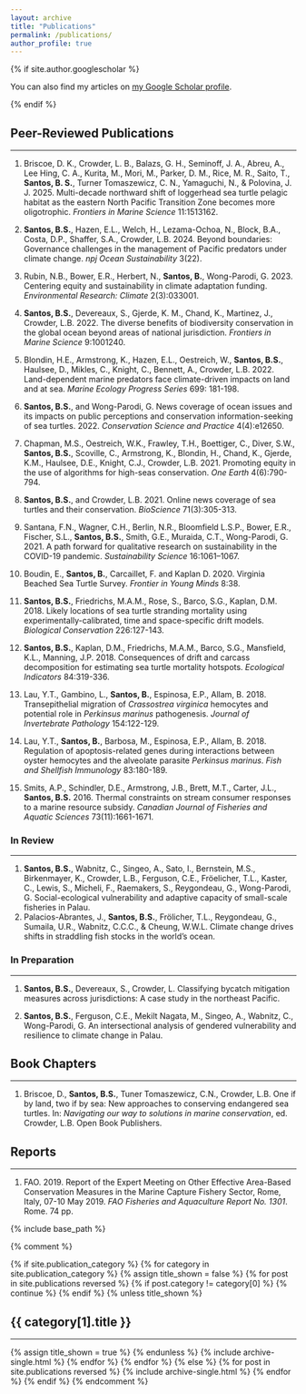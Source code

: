 ```yaml
---
layout: archive
title: "Publications"
permalink: /publications/
author_profile: true
---
```


{% if site.author.googlescholar %}
  <div class="wordwrap">You can also find my articles on <a href="https://scholar.google.com/citations?user=EfvAoL4AAAAJ&hl=en">my Google Scholar profile</a>.</div>

{% endif %}

## Peer-Reviewed Publications  
<hr />

1. Briscoe, D. K., Crowder, L. B., Balazs, G. H., Seminoff, J. A., Abreu, A., Lee Hing, C. A., Kurita, M., Mori, M., Parker, D. M., Rice, M. R., Saito, T., **Santos, B. S.**, Turner Tomaszewicz, C. N., Yamaguchi, N., & Polovina, J. J. 2025. Multi-decade northward shift of loggerhead sea turtle pelagic habitat as the eastern North Pacific Transition Zone becomes more oligotrophic. *Frontiers in Marine Science* 11:1513162.  <a href="https://doi.org/10.3389/fmars.2024.1513162" target="_blank" style="text-decoration: none;"> <i class="fas fa-link pub-icon"></i> </a>
<a href="/files/Briscoe et al 2025.pdf" target="_blank" style="text-decoration: none;"> <i class="fas fa-file-pdf"></i></a>

2. **Santos, B.S.**, Hazen, E.L., Welch, H., Lezama-Ochoa, N., Block, B.A., Costa, D.P., Shaffer, S.A., Crowder, L.B. 2024. Beyond boundaries: Governance challenges in the management of Pacific predators under climate change. *npj Ocean Sustainability* 3(22).  <a href="https://doi.org/10.1038/s44183-024-00059-5" target="_blank" style="text-decoration: none;"> <i class="fas fa-link pub-icon"></i> </a>
<a href="/files/Santos et al 2024.pdf" target="_blank" style="text-decoration: none;"> <i class="fas fa-file-pdf"></i></a>

3. Rubin, N.B., Bower, E.R., Herbert, N., **Santos, B.**, Wong-Parodi, G. 2023. Centering equity and sustainability in climate adaptation funding. *Environmental Research: Climate* 2(3):033001.  <a href="https://doi.org/10.1088/2752-5295/ace3e9" target="_blank" style="text-decoration: none;"> <i class="fas fa-link pub-icon"></i> </a>
<a href="/files/Berlin Rubin et al 2023.pdf" target="_blank" style="text-decoration: none;"> <i class="fas fa-file-pdf"></i></a>

4. **Santos, B.S.**, Devereaux, S., Gjerde, K. M., Chand, K., Martinez, J., Crowder, L.B. 2022. The diverse benefits of biodiversity conservation in the global ocean beyond areas of national jurisdiction. *Frontiers in Marine Science* 9:1001240.   <a href="https://doi.org/10.3389/fmars.2022.1001240" target="_blank" style="text-decoration: none;"> <i class="fas fa-link pub-icon"></i> </a>
<a href="/files/Santos et al 2022.pdf" target="_blank" style="text-decoration: none;"> <i class="fas fa-file-pdf"></i></a>

5. Blondin, H.E., Armstrong, K., Hazen, E.L., Oestreich, W., **Santos, B.S.**, Haulsee, D., Mikles, C., Knight, C., Bennett, A., Crowder, L.B. 2022. Land-dependent marine predators face climate-driven impacts on land and at sea. *Marine Ecology Progress Series* 699: 181-198.  <a href="https://doi.org/10.3354/meps14174" target="_blank" style="text-decoration: none;"> <i class="fas fa-link pub-icon"></i> </a>
<a href="/files/Blondin et al 2022.pdf" target="_blank" style="text-decoration: none;"> <i class="fas fa-file-pdf"></i></a>

6. **Santos, B.S.**, and Wong-Parodi, G. News coverage of ocean issues and its impacts on public perceptions and conservation information-seeking of sea turtles. 2022. *Conservation Science and Practice* 4(4):e12650.  <a href="https://doi.org/10.1111/csp2.12650" target="_blank" style="text-decoration: none;"> <i class="fas fa-link pub-icon"></i> </a>
<a href="/files/Santos and Wong-Parodi 2022.pdf" target="_blank" style="text-decoration: none;"> <i class="fas fa-file-pdf"></i></a>

7. Chapman, M.S., Oestreich, W.K., Frawley, T.H., Boettiger, C., Diver, S.W., **Santos, B.S.**, Scoville, C., Armstrong, K., Blondin, H., Chand, K., Gjerde, K.M., Haulsee, D.E., Knight, C.J., Crowder, L.B. 2021. Promoting equity in the use of algorithms for high-seas conservation. *One Earth* 4(6):790-794.  <a href="https://doi.org/10.1016/j.oneear.2021.05.011" target="_blank" style="text-decoration: none;"> <i class="fas fa-link pub-icon"></i> </a>
<a href="/files/Chapman et al 2021.pdf" target="_blank" style="text-decoration: none;"> <i class="fas fa-file-pdf"></i></a>

8. **Santos, B.S.**, and Crowder, L.B. 2021. Online news coverage of sea turtles and their conservation. *BioScience* 71(3):305-313.  <a href="https://doi.org/10.1093/biosci/biaa175" target="_blank" style="text-decoration: none;"> <i class="fas fa-link pub-icon"></i> </a>
<a href="/files/Santos and Crowder 2021.pdf" target="_blank" style="text-decoration: none;"> <i class="fas fa-file-pdf"></i></a>

9. Santana, F.N., Wagner, C.H., Berlin, N.R., Bloomfield L.S.P., Bower, E.R., Fischer, S.L., **Santos, B.S.**, Smith, G.E., Muraida, C.T., Wong-Parodi, G. 2021. A path forward for qualitative research on sustainability in the COVID-19 pandemic. *Sustainability Science* 16:1061–1067.  <a href="https://doi.org/10.1007/s11625-020-00894-8" target="_blank" style="text-decoration: none;"> <i class="fas fa-link pub-icon"></i> </a>
<a href="/files/Santana et al 2021.pdf" target="_blank" style="text-decoration: none;"> <i class="fas fa-file-pdf"></i></a>

10. Boudin, E., **Santos, B.**, Carcaillet, F. and Kaplan D. 2020. Virginia Beached Sea Turtle Survey. *Frontier in Young Minds* 8:38.  <a href="https://doi.org/10.3389/frym.2020.00038" target="_blank" style="text-decoration: none;"> <i class="fas fa-link pub-icon"></i> </a>
<a href="/files/Boudin et al 2021.pdf" target="_blank" style="text-decoration: none;"> <i class="fas fa-file-pdf"></i></a>

11. **Santos, B.S.**, Friedrichs, M.A.M., Rose, S., Barco, S.G., Kaplan, D.M. 2018. Likely locations of sea turtle stranding mortality using experimentally-calibrated, time and space-specific drift models. *Biological Conservation* 226:127-143.  <a href="https://doi.org/10.1016/j.biocon.2018.06.029" target="_blank" style="text-decoration: none;"> <i class="fas fa-link pub-icon"></i>

12. **Santos, B.S.**, Kaplan, D.M., Friedrichs, M.A.M., Barco, S.G., Mansfield, K.L., Manning, J.P. 2018. Consequences of drift and carcass decomposition for estimating sea turtle mortality hotspots. *Ecological Indicators* 84:319-336.  <a href="https://doi.org/10.1016/j.ecolind.2017.08.064" target="_blank" style="text-decoration: none;"> <i class="fas fa-link pub-icon"></i>

13. Lau, Y.T., Gambino, L., **Santos, B.**, Espinosa, E.P., Allam, B. 2018. Transepithelial migration of *Crassostrea virginica* hemocytes and potential role in *Perkinsus marinus* pathogenesis. *Journal of Invertebrate Pathology* 154:122-129.  <a href="https://doi.org/10.1016/j.jip.2018.03.004" target="_blank" style="text-decoration: none;"> <i class="fas fa-link pub-icon"></i>

14. Lau, Y.T., **Santos, B.**, Barbosa, M., Espinosa, E.P., Allam, B. 2018. Regulation of apoptosis-related genes during interactions between oyster hemocytes and the alveolate parasite *Perkinsus marinus*. *Fish and Shellfish Immunology* 83:180-189.  <a href="https://doi.org/10.1016/j.fsi.2018.09.006" target="_blank" style="text-decoration: none;"> <i class="fas fa-link pub-icon"></i>

15. Smits, A.P., Schindler, D.E., Armstrong, J.B., Brett, M.T., Carter, J.L., **Santos, B.S.** 2016. Thermal constraints on stream consumer responses to a marine resource subsidy. *Canadian Journal of Fisheries and Aquatic Sciences* 73(11):1661-1671.  <a href="https://doi.org/10.1139/cjfas-2015-0420" target="_blank" style="text-decoration: none;"> <i class="fas fa-link pub-icon"></i>

### In Review  
<hr />

1. **Santos, B.S.**, Wabnitz, C., Singeo, A., Sato, I., Bernstein, M.S., Birkenmayer, K., Crowder, L.B., Ferguson, C.E., Fröelicher, T.L., Kaster, C., Lewis, S., Micheli, F., Raemakers, S., Reygondeau, G., Wong-Parodi, G. Social-ecological vulnerability and adaptive capacity of small-scale fisheries in Palau. 
2. Palacios-Abrantes, J., **Santos, B.S.**, Frölicher, T.L., Reygondeau, G., Sumaila, U.R., Wabnitz, C.C.C., & Cheung, W.W.L. Climate change drives shifts in straddling fish stocks in the world’s ocean.

### In Preparation  
<hr />

1. **Santos, B.S.**, Devereaux, S., Crowder, L. Classifying bycatch mitigation measures across jurisdictions: A case study in the northeast Pacific.

2. **Santos, B.S.**, Ferguson, C.E., Mekilt Nagata, M., Singeo, A., Wabnitz, C., Wong-Parodi, G. An intersectional analysis of gendered vulnerability and resilience to climate change in Palau.

## Book Chapters  
<hr />

1. Briscoe, D., **Santos, B.S.**, Tuner Tomaszewicz, C.N., Crowder, L.B. One if by land, two if by sea: New approaches to conserving endangered sea turtles. In: *Navigating our way to solutions in marine conservation*, ed. Crowder, L.B. Open Book Publishers.  

## Reports  
<hr />

1. FAO. 2019. Report of the Expert Meeting on Other Effective Area-Based Conservation Measures in the Marine Capture Fishery Sector, Rome, Italy, 07-10 May 2019. *FAO Fisheries and Aquaculture Report No. 1301*. Rome. 74 pp.    <a href="https://openknowledge.fao.org/handle/20.500.14283/cb0725en" target="_blank" style="text-decoration: none;"> <i class="fas fa-link pub-icon"></i> </a>
<a href="/files/FAO 2019.pdf" target="_blank" style="text-decoration: none;"> <i class="fas fa-file-pdf"></i></a>

{% include base_path %}

{% comment %} 
<!-- New style rendering if publication categories are defined -->
{% if site.publication_category %}
  {% for category in site.publication_category  %}
    {% assign title_shown = false %}
    {% for post in site.publications reversed %}
      {% if post.category != category[0] %}
        {% continue %}
      {% endif %}
      {% unless title_shown %}
        <h2>{{ category[1].title }}</h2><hr />
        {% assign title_shown = true %}
      {% endunless %}
      {% include archive-single.html %}
    {% endfor %}
  {% endfor %}
{% else %}
  {% for post in site.publications reversed %}
    {% include archive-single.html %}
  {% endfor %}
{% endif %}
{% endcomment %}


